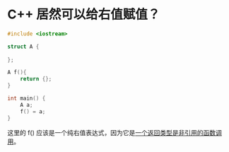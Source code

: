 # C++ 居然可以给右值赋值？
```cpp
#include <iostream>

struct A {
    
};

A f(){
    return {};
}

int main() {
    A a;
    f() = a;
}
```
这里的 f() 应该是一个纯右值表达式，因为它是[一个返回类型是非引用的函数调用](https://zh.cppreference.com/w/cpp/language/value_category#:~:text=%E6%A0%87%E8%AF%86%E7%9A%84%E5%AF%B9%E8%B1%A1%E3%80%82-,%E7%BA%AF%E5%8F%B3%E5%80%BC,-%E4%B8%8B%E5%88%97%E8%A1%A8%E8%BE%BE%E5%BC%8F)。
